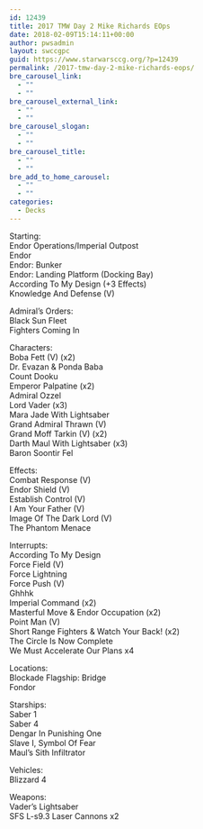 ```yaml
---
id: 12439
title: 2017 TMW Day 2 Mike Richards EOps
date: 2018-02-09T15:14:11+00:00
author: pwsadmin
layout: swccgpc
guid: https://www.starwarsccg.org/?p=12439
permalink: /2017-tmw-day-2-mike-richards-eops/
bre_carousel_link:
  - ""
  - ""
bre_carousel_external_link:
  - ""
  - ""
bre_carousel_slogan:
  - ""
  - ""
bre_carousel_title:
  - ""
  - ""
bre_add_to_home_carousel:
  - ""
  - ""
categories:
  - Decks
---
```

Starting:  
Endor Operations/Imperial Outpost  
Endor  
Endor: Bunker  
Endor: Landing Platform (Docking Bay)  
According To My Design (+3 Effects)  
Knowledge And Defense (V)

Admiral’s Orders:  
Black Sun Fleet  
Fighters Coming In

Characters:  
Boba Fett (V) (x2)  
Dr. Evazan & Ponda Baba  
Count Dooku  
Emperor Palpatine (x2)  
Admiral Ozzel  
Lord Vader (x3)  
Mara Jade With Lightsaber  
Grand Admiral Thrawn (V)  
Grand Moff Tarkin (V) (x2)  
Darth Maul With Lightsaber (x3)  
Baron Soontir Fel

Effects:  
Combat Response (V)  
Endor Shield (V)  
Establish Control (V)  
I Am Your Father (V)  
Image Of The Dark Lord (V)  
The Phantom Menace

Interrupts:  
According To My Design  
Force Field (V)  
Force Lightning  
Force Push (V)  
Ghhhk  
Imperial Command (x2)  
Masterful Move & Endor Occupation (x2)  
Point Man (V)  
Short Range Fighters & Watch Your Back! (x2)  
The Circle Is Now Complete  
We Must Accelerate Our Plans x4

Locations:  
Blockade Flagship: Bridge  
Fondor

Starships:  
Saber 1  
Saber 4  
Dengar In Punishing One  
Slave I, Symbol Of Fear  
Maul’s Sith Infiltrator

Vehicles:  
Blizzard 4

Weapons:  
Vader’s Lightsaber  
SFS L-s9.3 Laser Cannons x2
